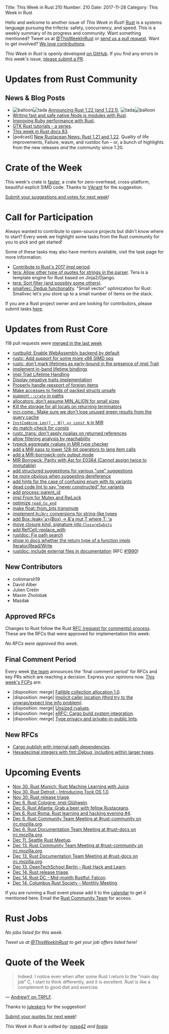 Title: This Week in Rust 210
Number: 210
Date: 2017-11-28
Category: This Week in Rust

Hello and welcome to another issue of *This Week in Rust*!
[Rust](http://rust-lang.org) is a systems language pursuing the trifecta: safety, concurrency, and speed.
This is a weekly summary of its progress and community.
Want something mentioned? Tweet us at [@ThisWeekInRust](https://twitter.com/ThisWeekInRust) or [send us a pull request](https://github.com/cmr/this-week-in-rust).
Want to get involved? [We love contributions](https://github.com/rust-lang/rust/blob/master/CONTRIBUTING.md).

*This Week in Rust* is openly developed [on GitHub](https://github.com/cmr/this-week-in-rust).
If you find any errors in this week's issue, [please submit a PR](https://github.com/cmr/this-week-in-rust/pulls).

# Updates from Rust Community

## News & Blog Posts
* <img alt="balloon" class="emoji" title=":balloon:" src="https://cdn.discourse.org/business/images/emoji/emoji_one/balloon.png?v=0"><img alt="tada" class="emoji" title=":tada:" src="https://cdn.discourse.org/business/images/emoji/emoji_one/tada.png?v=0"> [Announcing Rust 1.22 (and 1.22.1)](https://blog.rust-lang.org/2017/11/22/Rust-1.22.html). <img alt="tada" class="emoji" title=":tada:" src="https://cdn.discourse.org/business/images/emoji/emoji_one/tada.png?v=0"><img alt="balloon" class="emoji" title=":balloon:" src="https://cdn.discourse.org/business/images/emoji/emoji_one/balloon.png?v=0">
* [Writing fast and safe native Node.js modules with Rust](https://blog.risingstack.com/node-js-native-modules-with-rust/).
* [Improving Ruby performance with Rust](https://blog.codeship.com/improving-ruby-performance-with-rust/).
* [GTK Rust tutorials - a series](https://mmstick.github.io/gtkrs-tutorials/).
* [This week in Rust docs 83](https://guillaumegomez.github.io/this-week-in-rust-docs/blog/this-week-in-rust-docs-83).
* [podcast] [New Rustacean News: Rust 1.21 and 1.22](http://www.newrustacean.com/show_notes/news/rust_1_21_1_22/index.html). Quality of life improvements, Failure, wasm, and rustdoc fun – or, a bunch of highlights from the new releases *and* the community since 1.20.

# Crate of the Week

This week's crate is [faster](https://github.com/AdamNiederer/faster), a crate for zero-overhead, cross-platform, beautiful explicit SIMD code. Thanks to [Vikrant](https://users.rust-lang.org/u/nasa42) for the suggestion.

[Submit your suggestions and votes for next week][submit_crate]!

[submit_crate]: https://users.rust-lang.org/t/crate-of-the-week/2704

# Call for Participation

Always wanted to contribute to open-source projects but didn't know where to start?
Every week we highlight some tasks from the Rust community for you to pick and get started!

Some of these tasks may also have mentors available, visit the task page for more information.

* [Contribute to Rust's 2017 impl period](https://www.rustaceans.org/findwork/impl).
* [tera: Allow other type of quotes for strings in the parser](https://github.com/Keats/tera/issues/236). Tera is a template engine for Rust based on Jinja2/Django.
* [tera: Sort filter (and possibly some others)](https://github.com/Keats/tera/issues/233).
* [smallvec: Dedup functionality](https://github.com/servo/rust-smallvec/issues/2). "Small vector" optimization for Rust: Smallvec let's you store up to a small number of items on the stack.

If you are a Rust project owner and are looking for contributors, please submit tasks [here][guidelines].

[guidelines]: https://users.rust-lang.org/t/twir-call-for-participation/4821

# Updates from Rust Core

118 pull requests were [merged in the last week][merged]

[merged]: https://github.com/search?q=is%3Apr+org%3Arust-lang+is%3Amerged+merged%3A2017-11-20..2017-11-27

* [rustbuild: Enable WebAssembly backend by default](https://github.com/rust-lang/rust/pull/46115)
* [rustc: Add support for some more x86 SIMD ops](https://github.com/rust-lang/rust/pull/45367)
* [rustc: don't mark lifetimes as early-bound in the presence of impl Trait](https://github.com/rust-lang/rust/pull/46191)
* [implement in-band lifetime bindings](https://github.com/rust-lang/rust/pull/46051)
* [impl Trait Lifetime Handling](https://github.com/rust-lang/rust/pull/45701)
* [Display negative traits implementation](https://github.com/rust-lang/rust/pull/46134)
* [Properly handle reexport of foreign items](https://github.com/rust-lang/rust/pull/46129)
* [Make accesses to fields of packed structs unsafe](https://github.com/rust-lang/rust/pull/44884)
* [support `::crate` in paths](https://github.com/rust-lang/rust/pull/45771)
* [allocators: don’t assume MIN_ALIGN for small sizes](https://github.com/rust-lang/rust/pull/46117)
* [Kill the storage for all locals on returning terminators](https://github.com/rust-lang/rust/pull/46100)
* [incr.comp.: Make sure we don't lose unused green results from the query cache](https://github.com/rust-lang/rust/pull/46111)
* [`InstCombine Len([_; N]) => const N` in MIR](https://github.com/rust-lang/rust/pull/46264)
* [do match-check for consts](https://github.com/rust-lang/rust/pull/46033)
* [rustc_trans: don't apply noalias on returned references](https://github.com/rust-lang/rust/pull/46253)
* [allow filtering analysis by reachability](https://github.com/rust-lang/rust/pull/46011)
* [typeck aggregate rvalues in MIR type checker](https://github.com/rust-lang/rust/pull/46054)
* [add a MIR pass to lower 128-bit operators to lang item calls](https://github.com/rust-lang/rust/pull/46093)
* [add a MIR-borrowck-only output mode](https://github.com/rust-lang/rust/pull/46106)
* [MIR Borrowck: Parity with Ast for E0384 (Cannot assign twice to immutable)](https://github.com/rust-lang/rust/pull/46022)
* [add structured suggestions for various "use" suggestions](https://github.com/rust-lang/rust/pull/46035)
* [be more obvious when suggesting dereference](https://github.com/rust-lang/rust/pull/45947)
* [add hints for the case of confusing enum with its variants](https://github.com/rust-lang/rust/pull/45942)
* [dead code lint to say "never constructed" for variants](https://github.com/rust-lang/rust/pull/46103)
* [add process::parent_id](https://github.com/rust-lang/rust/pull/46092)
* [impl From for Mutex and RwLock](https://github.com/rust-lang/rust/pull/46082)
* [optimize `read_to_end`](https://github.com/rust-lang/rust/pull/46050)
* [make float::from_bits transmute](https://github.com/rust-lang/rust/pull/46012)
* [implement `Rc`/`Arc` conversions for string-like types](https://github.com/rust-lang/rust/pull/45990)
* [add Box::leak<'a>(Box<T>) -> &'a mut T where T: 'a](https://github.com/rust-lang/rust/pull/45881)
* [move closure kind, signature into `ClosureSubsts`](https://github.com/rust-lang/rust/pull/45879)
* [add RefCell<T>::replace_with](https://github.com/rust-lang/rust/pull/45819)
* [rustdoc: Fix path search](https://github.com/rust-lang/rust/pull/46081)
* [show in docs whether the return type of a function impls Iterator/Read/Write](https://github.com/rust-lang/rust/pull/45039)
* [rustdoc: include external files in documentation](https://github.com/rust-lang/rust/pull/44781) (RFC [#1990](https://rust-lang.github.io/rfcs/1990-external-doc-attribute.html))

## New Contributors

* colinmarsh19
* David Alber
* Julien Cretin
* Maxim Zholobak
* Mazdak

## Approved RFCs

Changes to Rust follow the Rust [RFC (request for comments)
process](https://github.com/rust-lang/rfcs#rust-rfcs). These
are the RFCs that were approved for implementation this week:

*No RFCs were approved this week.*

## Final Comment Period

Every week [the team](https://www.rust-lang.org/team.html) announces the
'final comment period' for RFCs and key PRs which are reaching a
decision. Express your opinions now. [This week's FCPs][fcp] are:

[fcp]: https://github.com/rust-lang/rfcs/labels/final-comment-period

* [disposition: merge] [Fallible collection allocation 1.0](https://github.com/rust-lang/rfcs/pull/2116).
* [disposition: merge] [Implicit caller location (third try to the unwrap/expect line info problem)](https://github.com/rust-lang/rfcs/pull/2091).
* [disposition: merge] [Unsized rvalues](https://github.com/rust-lang/rfcs/pull/1909).
* [disposition: merge] [eRFC: Cargo build system integration](https://github.com/rust-lang/rfcs/pull/2136).
* [disposition: merge] [Type privacy and private-in-public lints](https://github.com/rust-lang/rfcs/pull/2145).

## New RFCs

* [Cargo publish with internal path dependencies](https://github.com/rust-lang/rfcs/pull/2224).
* [Hexadecimal integers with fmt::Debug, including within larger types](https://github.com/rust-lang/rfcs/pull/2226).

# Upcoming Events

* [Nov 30. Rust Munich: Rust Machine Learning with Juice](https://www.meetup.com/rust-munich/events/244580709/).
* [Nov 30. Rust Detroit - Introducing Tock OS 1.0](https://www.meetup.com/rust-detroit/events/244855856/).
* [Nov 30. Rust release triage](https://internals.rust-lang.org/t/release-cycle-triage-proposal/3544).
* [Dec  6. Rust Cologne: impl Glühwein](https://www.meetup.com/RustCologne/events/244487721/).
* [Dec  6. Rust Atlanta: Grab a beer with fellow Rustaceans](https://www.meetup.com/Rust-ATL/events/rhvgrmywqbjb/).
* [Dex  6. Rust Roma: Rust learning and hacking evening #4](https://www.meetup.com/Rust-Roma/events/245256474/).
* [Dec  6. Rust Community Team Meeting at #rust-community on irc.mozilla.org](https://chat.mibbit.com/?server=irc.mozilla.org&channel=%23rust-community).
* [Dec  6. Rust Documentation Team Meeting at #rust-docs on irc.mozilla.org](https://chat.mibbit.com/?server=irc.mozilla.org&channel=%23rust-docs).
* [Dec 11. Seattle Rust Meetup](https://www.meetup.com/Seattle-Rust-Meetup/events/svbqbmywqbpb/).
* [Dec 13. Rust Community Team Meeting at #rust-community on irc.mozilla.org](https://chat.mibbit.com/?server=irc.mozilla.org&channel=%23rust-community).
* [Dec 13. Rust Documentation Team Meeting at #rust-docs on irc.mozilla.org](https://chat.mibbit.com/?server=irc.mozilla.org&channel=%23rust-docs).
* [Dec 13. OpenTechSchool Berlin - Rust Hack and Learn](https://www.meetup.com/opentechschool-berlin/events/krnczlywqbrb/).
* [Dec 14. Rust release triage](https://internals.rust-lang.org/t/release-cycle-triage-proposal/3544).
* [Dec 14. Rust DC - Mid-month Rustful: Falcon](https://www.meetup.com/RustDC/events/243672324/).
* [Dec 14. Columbus Rust Society - Monthly Meeting](https://www.meetup.com/columbus-rs/events/czcwhlywqbsb/).


If you are running a Rust event please add it to the [calendar] to get
it mentioned here. Email the [Rust Community Team][community] for access.

[calendar]: https://www.google.com/calendar/embed?src=apd9vmbc22egenmtu5l6c5jbfc%40group.calendar.google.com
[community]: mailto:community-team@rust-lang.org

# Rust Jobs

*No jobs listed for this week.*

*Tweet us at [@ThisWeekInRust](https://twitter.com/ThisWeekInRust) to get your job offers listed here!*

# Quote of the Week

> Indeed. I notice even when after some Rust I return to the “main day job” C, I start to think differently, and it is excellent. Rust is like a complement to good diet and exercise.

— [AndrewY on TRPLF](https://users.rust-lang.org/t/solved-what-is-the-best-way-to-dump-sqlite3-row-values-into-sql-text-when-the-table-structure-is-unknown-at-compile-time/14020/7).

Thanks to [juleskers](https://users.rust-lang.org/t/twir-quote-of-the-week/328/466) for the suggestion!

[Submit your quotes for next week][submit]!

[submit]: http://users.rust-lang.org/t/twir-quote-of-the-week/328

*This Week in Rust is edited by: [nasa42](https://github.com/nasa42) and [llogiq](https://github.com/llogiq).*

